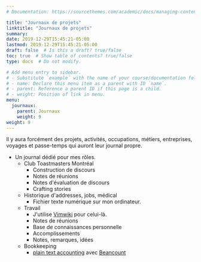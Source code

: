```yaml
---
# Documentation: https://sourcethemes.com/academic/docs/managing-content/

title: "Journaux de projets"
linktitle: "Journaux de projets"
summary:
date: 2019-12-29T15:45:21-05:00
lastmod: 2019-12-29T15:45:21-05:00
draft: false  # Is this a draft? true/false
toc: true  # Show table of contents? true/false
type: docs  # Do not modify.

# Add menu entry to sidebar.
# - Substitute `example` with the name of your course/documentation folder.
# - name: Declare this menu item as a parent with ID `name`.
# - parent: Reference a parent ID if this page is a child.
# - weight: Position of link in menu.
menu:
  journaux:
    parent: Journaux
    weight: 9
weight: 9
---
```


Il y aura forcément des projets, activités, occupations, métiers, entreprises, voyages et passe-temps qui auront leur journal propre.

* Un journal dédié pour mes rôles.
    * Club Toastmasters Montréal
        * Construction de discours
        * Notes de réunions
        * Notes d'évaluation de discours
        * Crafting stories
    * Historique d'addresses, jobs, médical
        * Fichier texte numérique sur mon ordinateur.
    * Travail
        * J'utilise [Vimwiki](https://vimwiki.github.io/) pour celui-là.
        * Notes de réunions
        * Base de connaissances personnelle
        * Accomplissements
        * Notes, remarques, idées
    * Bookkeeping
        * [plain text accounting](https://plaintextaccounting.org/) avec [Beancount](http://furius.ca/beancount/)
